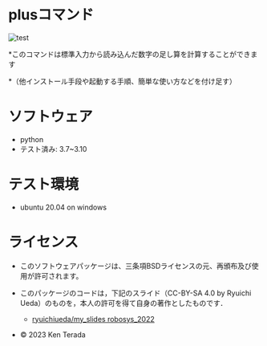 # plusコマンド
![test](https://github.com/ken1088/robosys2023/actions/workflows/test.yml/badge.svg)

*このコマンドは標準入力から読み込んだ数字の足し算を計算することができます

*（他インストール手段や起動する手順、簡単な使い方などを付け足す）

# ソフトウェア
* python
* テスト済み: 3.7~3.10

# テスト環境
* ubuntu 20.04 on windows

# ライセンス
* このソフトウェアパッケージは、三条項BSDライセンスの元、再頒布及び使用が許可されます。
* このパッケージのコードは，下記のスライド（CC-BY-SA 4.0 by Ryuichi Ueda）のものを，本人の許可を得て自身の著作としたものです．
     * [ryuichiueda/my_slides robosys_2022](https://github.com/ryuichiueda/my_slides/tree/master/robosys_2023)


* © 2023 Ken Terada

